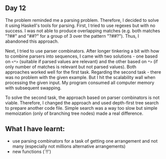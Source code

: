 ## Day 12

The problem reminded me a parsing problem. Therefore, I decided to solve it using Haskell's tools for parsing. First, I tried to use regexes but with no success. I was not able to produce overlapping matches (e.g. both matches "?##" and "##?" for a group of 3 over the pattern "?##?"). Thus, I abandoned this approach.

Next, I tried to use parser combinators. After longer tinkering a bit with how to combine parsers into sequences, I came with two solutions - one based on `<*>` (suitable if parsed values are relevant) and the other based on `*>` (if only number of matches is relevant but not parsed values). Both approaches worked well for the first task. Regarding the second task - there was no problem with the given example. But I hit the scalability wall when processing the given input. My program consumed all computer memory with subsequent swapping.

To solve the second task, the approach based on parser combinators is not viable. Therefore, I changed the approach and used depth-first tree search to prepare another code file. Simple search was a way too slow but simple memoization (only of branching tree nodes) made a real difference.

## What I have learnt:

- use parsing combinators for a task of getting one arrangement and not many (especially not millions alternative arrangements)
- new functions (`!!')
